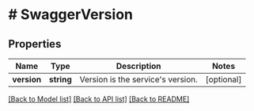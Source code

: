 # # SwaggerVersion

## Properties

Name | Type | Description | Notes
------------ | ------------- | ------------- | -------------
**version** | **string** | Version is the service&#39;s version. | [optional]

[[Back to Model list]](../../README.md#models) [[Back to API list]](../../README.md#endpoints) [[Back to README]](../../README.md)
